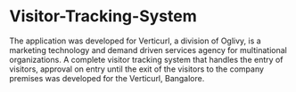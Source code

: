 # Visitor-Tracking-System
The application was developed for Verticurl, a division of Oglivy, is a marketing technology and demand driven services agency for multinational organizations. A complete visitor tracking system that handles the entry of visitors, approval on entry until the exit of the visitors to the company premises was developed for the Verticurl, Bangalore. 
